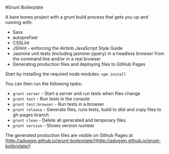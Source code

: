 #Grunt Boilerplate

A bare bones project with a grunt build process that gets you up and running with:

* Sass
* autoprefixer
* CSSLint
* JSHint - enforcing the Airbnb JavaScript Style Guide
* Jasmine unit tests (including jasmine-jquery) in a headless browser from the command line and/or in a real browser
* Generating production files and deploying files to GitHub Pages


Start by installing the required node modules:
`npm install`

You can then run the following tasks:

* `grunt server` - Start a server and run tests when files change
* `grunt test` - Run tests in the console
* `grunt test:browser` - Run tests in a browser
* `grunt release` - Generate files, runs tests, build to dist and copy files to gh-pages branch
* `grunt clean` - Delete all generated and temporary files
* `grunt version` - Shows version number

The generated production files are visible on Github Pages at [http://aduggin.github.io/grunt-boilerplate/](http://aduggin.github.io/grunt-boilerplate/)



